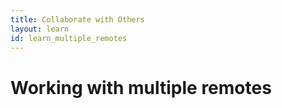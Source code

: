 ```yaml
---
title: Collaborate with Others
layout: learn
id: learn_multiple_remotes
---
```


# Working with multiple remotes
